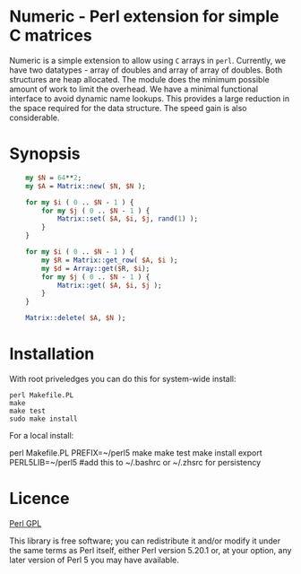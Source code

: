# Numeric - Perl extension for simple C matrices

Numeric is a simple extension to allow using `C` arrays in `perl`. 
Currently, we have two datatypes - array of doubles and array of array of doubles. 
Both structures are heap allocated. 
The module does the minimum possible amount of work to limit the overhead. 
We have a minimal functional interface to avoid dynamic name lookups.
This provides a large reduction in the space required for the data structure. The speed gain is also considerable.

# Synopsis

``` perl
	my $N = 64**2;
	my $A = Matrix::new( $N, $N );

	for my $i ( 0 .. $N - 1 ) {
	    for my $j ( 0 .. $N - 1 ) {
	        Matrix::set( $A, $i, $j, rand(1) );
	    }
	}

	for my $i ( 0 .. $N - 1 ) {
	    my $R = Matrix::get_row( $A, $i );
	   	my $d = Array::get($R, $i);
	    for my $j ( 0 .. $N - 1 ) {
	        Matrix::get( $A, $i, $j );
	    }
	}

	Matrix::delete( $A, $N );
```

# Installation

With root priveledges you can do this for system-wide install:

	perl Makefile.PL
	make
	make test
	sudo make install

For a local install:

   perl Makefile.PL PREFIX=~/perl5
   make
   make test
   make install
   export PERL5LIB=~/perl5 #add this to ~/.bashrc or ~/.zhsrc for persistency

# Licence

[Perl GPL](http://perldoc.perl.org/perlgpl.html)

This library is free software; you can redistribute it and/or modify
it under the same terms as Perl itself, either Perl version 5.20.1 or,
at your option, any later version of Perl 5 you may have available.